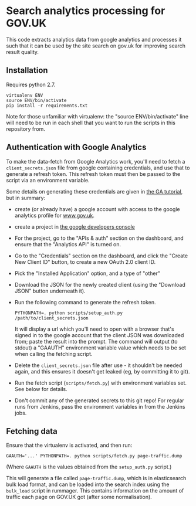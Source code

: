 Search analytics processing for GOV.UK
======================================

This code extracts analytics data from google analytics and processes it such
that it can be used by the site search on gov.uk for improving search result
quality.


Installation
------------

Requires python 2.7.

    virtualenv ENV
    source ENV/bin/activate
    pip install -r requirements.txt

Note for those unfamiliar with virtualenv: the "source ENV/bin/activate" line
will need to be run in each shell that you want to run the scripts in this
repository from.

Authentication with Google Analytics
------------------------------------

To make the data-fetch from Google Analytics work, you'll need to fetch a
`client_secrets.json` file from google containing credentials, and use that to
generate a refresh token.  This refresh token must then be passed to the script
via an environment variable.

Some details on generating these credentials are given in [the GA
tutorial](https://developers.google.com/analytics/solutions/articles/hello-analytics-api),
but in summary:

 - create (or already have) a google account with access to the google
   analytics profile for www.gov.uk.
 - create a project in [the google developers
   console](https://console.developers.google.com/project)
 - For the project, go to the "APIs & auth" section on the dashboard, and
   ensure that the "Analytics API" is turned on.
 - Go to the "Credentials" section on the dashboard, and click the "Create New
   Client ID" button, to create a new OAuth 2.0 client ID.
 - Pick the "Installed Application" option, and a type of "other"
 - Download the JSON for the newly created client (using the "Download JSON"
   button underneath it).
 - Run the following command to generate the refresh token.

       PYTHONPATH=. python scripts/setup_auth.py /path/to/client_secrets.json
 
   It will display a url which you'll need to open with a browser that's signed
   in to the google account that the client JSON was downloaded from; paste the
   result into the prompt.  The command will output (to stdout) a "GAAUTH"
   environment variable value which needs to be set when calling the fetching
   script.
 - Delete the `client_secrets.json` file after use - it shouldn't be needed
   again, and this ensures it doesn't get leaked (eg, by committing it to git).
 - Run the fetch script (`scripts/fetch.py`) with environment variables set.
   See below for details.
 - Don't commit any of the generated secrets to this git repo!  For regular
   runs from Jenkins, pass the environment variables in from the Jenkins jobs.

Fetching data
-------------

Ensure that the virtualenv is activated, and then run:

    GAAUTH='...' PYTHONPATH=. python scripts/fetch.py page-traffic.dump

(Where `GAAUTH` is the values obtained from the `setup_auth.py` script.)

This will generate a file called `page-traffic.dump`, which is in elasticsearch
bulk load format, and can be loaded into the search index using the `bulk_load`
script in rummager.  This contains information on the amount of traffic each
page on GOV.UK got (after some normalisation).
